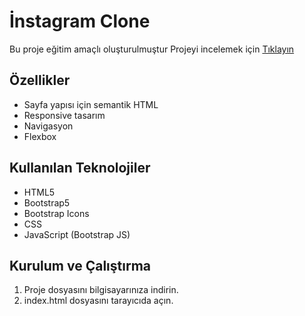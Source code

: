 # İnstagram Clone

Bu proje eğitim amaçlı oluşturulmuştur
Projeyi incelemek için [Tıklayın](https://nefiinef.github.io/hafta-3/instagram-clone/)

## Özellikler
* Sayfa yapısı için semantik HTML 
* Responsive tasarım
* Navigasyon
* Flexbox

## Kullanılan Teknolojiler
- HTML5
- Bootstrap5
- Bootstrap Icons
- CSS
- JavaScript (Bootstrap JS)
  


## Kurulum ve Çalıştırma
1. Proje dosyasını bilgisayarınıza indirin.
2. index.html dosyasını tarayıcıda açın.
